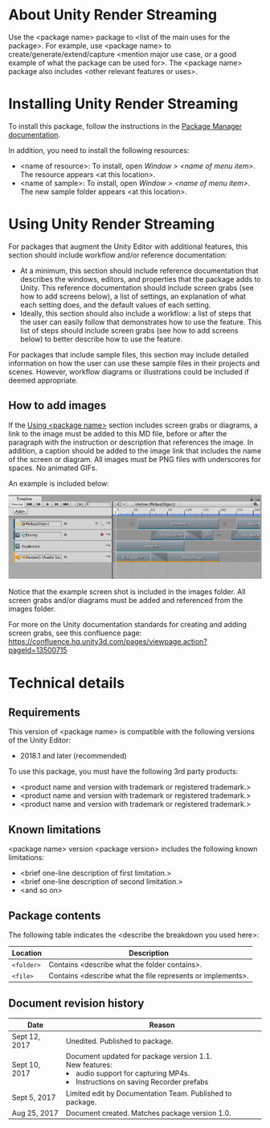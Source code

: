 # About Unity Render Streaming

Use the &lt;package name&gt; package to &lt;list of the main uses for the package&gt;. For example, use &lt;package name&gt; to create/generate/extend/capture &lt;mention major use case, or a good example of what the package can be used for&gt;. The &lt;package name&gt; package also includes &lt;other relevant features or uses&gt;.

# Installing Unity Render Streaming
To install this package, follow the instructions in the [Package Manager documentation](https://docs.unity3d.com/Packages/com.unity.package-manager-ui@latest/index.html). 


In addition, you need to install the following resources:

 - &lt;name of resource&gt;: To install, open *Window > &lt;name of menu item&gt;*. The resource appears &lt;at this location&gt;.
 - &lt;name of sample&gt;: To install, open *Window > &lt;name of menu item&gt;*. The new sample folder appears &lt;at this location&gt;.

# Using Unity Render Streaming
For packages that augment the Unity Editor with additional features, this section should include workflow and/or reference documentation:

* At a minimum, this section should include reference documentation that describes the windows, editors, and properties that the package adds to Unity. This reference documentation should include screen grabs (see how to add screens below), a list of settings, an explanation of what each setting does, and the default values of each setting.
* Ideally, this section should also include a workflow: a list of steps that the user can easily follow that demonstrates how to use the feature. This list of steps should include screen grabs (see how to add screens below) to better describe how to use the feature.

For packages that include sample files, this section may include detailed information on how the user can use these sample files in their projects and scenes. However, workflow diagrams or illustrations could be included if deemed appropriate.

## How to add images

If the [Using &lt;package name&gt;](#UsingPackageName) section includes screen grabs or diagrams, a link to the image must be added to this MD file, before or after the paragraph with the instruction or description that references the image. In addition, a caption should be added to the image link that includes the name of the screen or diagram. All images must be PNG files with underscores for spaces. No animated GIFs.

An example is included below:

![A cinematic in the Timeline Editor window.](images/example.png)

Notice that the example screen shot is included in the images folder. All screen grabs and/or diagrams must be added and referenced from the images folder.

For more on the Unity documentation standards for creating and adding screen grabs, see this confluence page: https://confluence.hq.unity3d.com/pages/viewpage.action?pageId=13500715
# Technical details
## Requirements
This version of &lt;package name&gt; is compatible with the following versions of the Unity Editor:

* 2018.1 and later (recommended)

To use this package, you must have the following 3rd party products:

* &lt;product name and version with trademark or registered trademark.&gt;
* &lt;product name and version with trademark or registered trademark.&gt;
* &lt;product name and version with trademark or registered trademark.&gt;

## Known limitations
&lt;package name&gt; version &lt;package version&gt; includes the following known limitations:

* &lt;brief one-line description of first limitation.&gt;
* &lt;brief one-line description of second limitation.&gt;
* &lt;and so on&gt;

## Package contents
The following table indicates the &lt;describe the breakdown you used here&gt;:

|Location|Description|
|---|---|
|`<folder>`|Contains &lt;describe what the folder contains&gt;.|
|`<file>`|Contains &lt;describe what the file represents or implements&gt;.|

## Document revision history
|Date|Reason|
|---|---|
|Sept 12, 2017|Unedited. Published to package.|
|Sept 10, 2017|Document updated for package version 1.1.<br>New features: <li>audio support for capturing MP4s.<li>Instructions on saving Recorder prefabs|
|Sept 5, 2017|Limited edit by Documentation Team. Published to package.|
|Aug 25, 2017|Document created. Matches package version 1.0.|